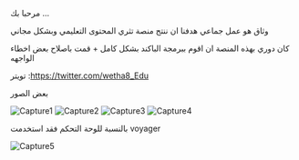 مرحبا بك ...



وثاق هو عمل جماعي هدفنا ان ننتج منصة تثري المحتوى التعليمي وبشكل مجاني

كان دوري بهذه المنصة ان اقوم ببرمجة الباكند بشكل كامل + قمت باصلاح بعض اخطاء الواجهه 

تويتر :https://twitter.com/wetha8_Edu 


بعض الصور 

![Capture1](https://user-images.githubusercontent.com/80927488/206856980-99135600-b634-445e-aa84-a81924b7fb0a.PNG)
![Capture2](https://user-images.githubusercontent.com/80927488/206856984-35e43c5b-af2b-484b-a24f-b8219d825298.PNG)
![Capture3](https://user-images.githubusercontent.com/80927488/206856988-cab5901c-baf7-45e5-83fb-2f5fb3e0bfe5.PNG)
![Capture4](https://user-images.githubusercontent.com/80927488/206856993-9dea79f0-118d-4744-a189-4d261064d803.PNG)

بالنسبة للوحة التحكم فقد استخدمت voyager

![Capture5](https://user-images.githubusercontent.com/80927488/206857009-b698dcf0-e747-4f3e-8831-658f0f6b6558.PNG)


